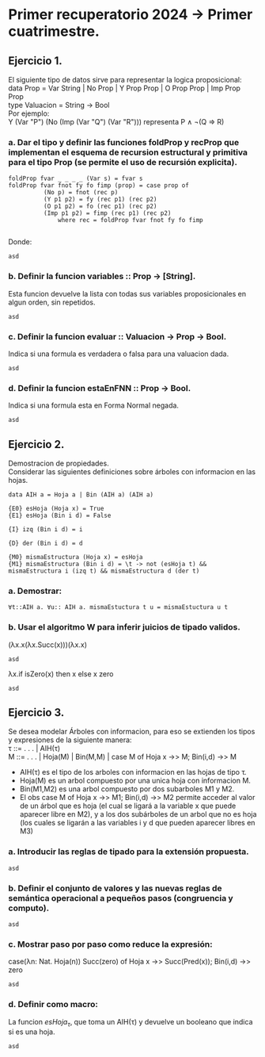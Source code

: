 # Primer recuperatorio 2024 -> Primer cuatrimestre.  
## Ejercicio 1.  
El siguiente tipo de datos sirve para representar la logica proposicional:  
data Prop = Var String | No Prop | Y Prop Prop | O Prop Prop | Imp Prop Prop  
type Valuacion = String -> Bool  
Por ejemplo:  
Y (Var "P") (No (Imp (Var "Q") (Var "R"))) representa P ∧ ¬(Q ⇒ R)  

### a. Dar el tipo y definir las funciones foldProp y recProp que implementan el esquema de recursion estructural y primitiva para el tipo Prop (se permite el uso de recursión explicita).  
```
foldProp fvar _ _ _ _ (Var s) = fvar s
foldProp fvar fnot fy fo fimp (prop) = case prop of
          (No p) = fnot (rec p)
          (Y p1 p2) = fy (rec p1) (rec p2)
          (O p1 p2) = fo (rec p1) (rec p2)
          (Imp p1 p2) = fimp (rec p1) (rec p2)
              where rec = foldProp fvar fnot fy fo fimp
          
```
Donde:  
```
asd
```
### b. Definir la funcion variables :: Prop -> [String].   
Esta funcion devuelve la lista con todas sus variables proposicionales en algun orden, sin repetidos.    
```
asd
```
### c. Definir la funcion evaluar :: Valuacion -> Prop -> Bool.     
Indica si una formula es verdadera o falsa para una valuacion dada.   
```
asd
```
### d. Definir la funcion estaEnFNN :: Prop -> Bool.    
Indica si una formula esta en Forma Normal negada.    
```
asd 
```
## Ejercicio 2.  
Demostracion de propiedades.  
Considerar las siguientes definiciones sobre árboles con informacion en las hojas.  
```
data AIH a = Hoja a | Bin (AIH a) (AIH a)

{E0} esHoja (Hoja x) = True
{E1} esHoja (Bin i d) = False

{I} izq (Bin i d) = i

{D} der (Bin i d) = d

{M0} mismaEstructura (Hoja x) = esHoja
{M1} mismaEstructura (Bin i d) = \t -> not (esHoja t) && mismaEstructura i (izq t) && mismaEstructura d (der t)
```
### a. Demostrar:  
`∀t::AIH a. ∀u:: AIH a. mismaEstuctura t u = mismaEstuctura u t`
### b. Usar el algoritmo W para inferir juicios de tipado validos.    
(λx.x(λx.Succ(x)))(λx.x)  
```
asd
```
λx.if isZero(x) then x else x zero
```
asd
```
## Ejercicio 3.  
Se desea modelar Árboles con informacion, para eso se extienden los tipos y expresiones de la siguiente manera:  
τ ::= . . . | AIH(τ)  
M ::= . . . | Hoja(M) | Bin(M,M) | case M of Hoja x ->> M; Bin(i,d) ->> M
* AIH(τ) es el tipo de los arboles con informacion en las hojas de tipo τ.  
* Hoja(M) es un arbol compuesto por una unica hoja con informacion M.
* Bin(M1,M2) es una arbol compuesto por dos subarboles M1 y M2.  
* El obs case M of Hoja x ->> M1; Bin(i,d) ->> M2 permite acceder al valor de un árbol que es hoja
  (el cual se ligará a la variable x que puede aparecer libre en M2), y a los dos subárboles de un arbol que no es hoja (los cuales se ligarán a las variables i y d que pueden aparecer libres en M3)
### a. Introducir las reglas de tipado para la extensión propuesta.  
```
asd
```
### b. Definir el conjunto de valores y las nuevas reglas de semántica operacional a pequeños pasos (congruencia y computo).   
```
asd
```
### c. Mostrar paso por paso como reduce la expresión:  
case(λn: Nat. Hoja(n)) Succ(zero) of Hoja x ->> Succ(Pred(x)); Bin(i,d) ->> zero
```
asd
```
### d. Definir como macro:  
La funcion $esHoja_{τ}$, que toma un AIH(τ) y devuelve un booleano que indica si es una hoja.  
```
asd
```

